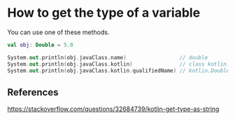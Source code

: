 # How to get the type of a variable

You can use one of these methods.

```kotlin
val obj: Double = 5.0

System.out.println(obj.javaClass.name)                 // double
System.out.println(obj.javaClass.kotlin)               // class kotlin.Double
System.out.println(obj.javaClass.kotlin.qualifiedName) // kotlin.Double
```



## References

https://stackoverflow.com/questions/32684739/kotlin-get-type-as-string

